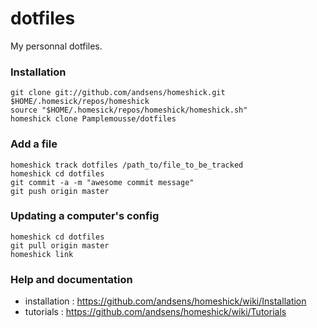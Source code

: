dotfiles
========

My personnal dotfiles.


### Installation

    git clone git://github.com/andsens/homeshick.git $HOME/.homesick/repos/homeshick
    source "$HOME/.homesick/repos/homeshick/homeshick.sh"
    homeshick clone Pamplemousse/dotfiles


### Add a file

    homeshick track dotfiles /path_to/file_to_be_tracked
    homeshick cd dotfiles
    git commit -a -m "awesome commit message"
    git push origin master
    
    
### Updating a computer's config

    homeshick cd dotfiles
    git pull origin master
    homeshick link


### Help and documentation

  - installation : https://github.com/andsens/homeshick/wiki/Installation
  - tutorials    : https://github.com/andsens/homeshick/wiki/Tutorials
